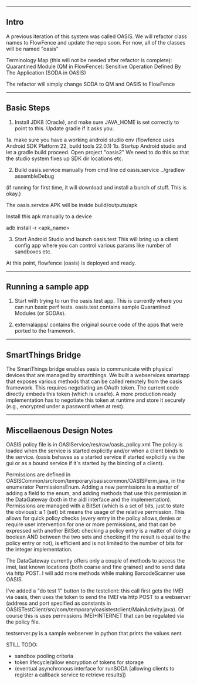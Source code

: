 -----------
Intro
-----------
A previous iteration of this system was called OASIS. We will refactor class names to 
FlowFence and update the repo soon. For now, all of the classes will be named "oasis"

Terminology Map (this will not be needed after refactor is complete):
Quarantined Module (QM in FlowFence): Sensitive Operation Defined By The Application (SODA in OASIS)

The refactor will simply change SODA to QM and OASIS to FlowFence

-----------
Basic Steps
-----------

1. Install JDK8 (Oracle), and make sure JAVA_HOME is set correctly to point to this. Update gradle if it asks you.

1a. make sure you have a working android studio env (flowfence uses Android SDK Platform 22, build tools 22.0.1)
1b. Startup Android studio and let a gradle build proceed. Open project "oasis2"
We need to do this so that the studio system fixes up SDK dir locations etc.

2. Build oasis.service manually from cmd line
cd oasis.service
../gradlew assembleDebug

(if running for first time, it will download and install a bunch of stuff. This is okay.)

The oasis.service APK will be inside build/outputs/apk

Install this apk manually to a device

adb install -r <apk_name>

3. Start Android Studio and launch oasis.test
This will bring up a client config app where you can control various params like number of sandboxes etc.

At this point, flowfence (oasis) is deployed and ready.

--------------------
Running a sample app
--------------------
1. Start with trying to run the oasis.test app. This is currently where you can run basic perf tests.
oasis.test contains sample Quarantined Modules (or SODAs).

2. externalapps/ contains the original source code of the apps that were ported to the framework.

------------------
SmartThings Bridge
------------------

The SmartThings bridge enables oasis to communicate with physical devices that are managed by
smartthings. We built a webservices smartapp that exposes various methods that can be called
remotely from the oasis framework. This requires negotiating an OAuth token. The current code
directly embeds this token (which is unsafe). A more production ready implementation has to
negotiate this token at runtime and store it securely (e.g., encrypted under a password when at rest).

--------------------------
Miscellaenous Design Notes
--------------------------

OASIS policy file is in OASIService/res/raw/oasis_policy.xml
The policy is loaded when the service is started explicitly and/or when a client binds to the service. (oasis behaves as a started service if started explicitly via the gui or as a bound service if it's started by the binding of a client).

Permissions are defined in OASISCommon/src/com/temporary/oasiscommon/OASISPerm.java, in the enumerator PermissionsEnum. 
Adding a new permissions is a matter of adding a field to the enum, and adding methods that use this permission in the DataGateway (both in the aidl interface and the implementation).
Permissions are managed with a BitSet (which is a set of bits, just to state the obvious): a 1 (set) bit means the usage of the relative permission.
This allows for quick policy checks (every entry in the policy allows,denies or require user intervention for one or more permissions, and that can be expressed with another BitSet: checking a policy entry is a matter of doing a boolean AND between the two sets and checking if the result is equal to the policy entry or not), is efficient and is not limited to the number of bits for the integer implementation.

The DataGateway currently offers only a couple of methods to access the imei, last known locations (both coarse and fine grained) and to send data via http POST.
I will add more methods while making BarcodeScanner use OASIS.

I've added a "do test 1" button to the testclient: this call first gets the IMEI via oasis, then uses the token to send the IMEI via http POST to a webserver (address and port specified as constants in OASISTestClient/src/com/temporary/oasistestclient/MainActivity.java). Of course this is uses permissions IMEI+INTERNET that can be regulated via the policy file.

testserver.py is a sample webserver in python that prints the values sent.

STILL TODO:
 - sandbox pooling criteria
 - token lifecycle/allow encryption of tokens for storage
 - (eventual asynchronous interface for runSODA [allowing clients to register a callback service to retrieve results])
